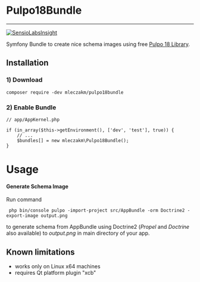 # Pulpo18Bundle
___

[![SensioLabsInsight](https://insight.sensiolabs.com/projects/fc826819-275a-419a-a730-180324859f02/big.png)](https://insight.sensiolabs.com/projects/fc826819-275a-419a-a730-180324859f02)

Symfony Bundle to create nice schema images using free [Pulpo 18 Library](http://www.pulpo18.com/).

Installation
------------

### 1) Download 

`composer require -dev mleczakm/pulpo18bundle`


### 2) Enable Bundle

    // app/AppKernel.php
    
    if (in_array($this->getEnvironment(), ['dev', 'test'], true)) {
        // ...
        $bundles[] = new mleczakm\Pulpo18Bundle();
    }
    
Usage
=====

#### Generate Schema Image
 
 Run command
 
     php bin/console pulpo -import-project src/AppBundle -orm Doctrine2 -export-image output.png
    
 to generate schema from AppBundle using Doctrine2 (_Propel_ and _Doctrine_ also available) to *output.png* in main directory of your app.

Known limitations
------------

- works only on Linux x64 machines
- requires Qt platform plugin "xcb"
